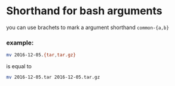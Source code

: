 # Shorthand for bash arguments

you can use brachets to mark a argument shorthand `common-{a,b}`

### example:

```bash
mv 2016-12-05.{tar,tar.gz}
```
is equal to
```bash
mv 2016-12-05.tar 2016-12-05.tar.gz
```
